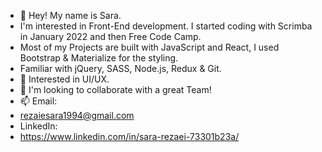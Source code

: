 - 👋 Hey! My name is Sara.
- I'm interested in Front-End development. I started coding with Scrimba in January 2022 and then Free Code Camp. 
- Most of my Projects are built with JavaScript and React, I used Bootstrap & Materialize for the styling.
- Familiar with jQuery, SASS, Node.js, Redux & Git.
- 👀 Interested in UI/UX.
- 💞️ I'm looking to collaborate with a great Team!
- 📫 Email:
- rezaiesara1994@gmail.com
- LinkedIn:
- https://www.linkedin.com/in/sara-rezaei-73301b23a/

